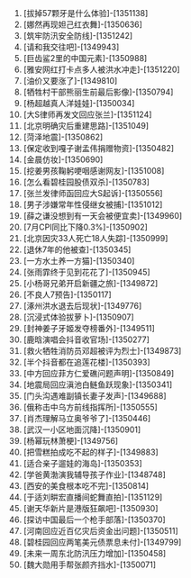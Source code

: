 
1. [拔掉57颗牙是什么体验]-[1351138]
1. [娜然再现妲己红衣舞]-[1350636]
1. [筑牢防汛安全防线]-[1351242]
1. [请和我交往吧]-[1349943]
1. [巨齿鲨2里的中国元素]-[1350988]
1. [雅安网红打卡点多人被洪水冲走]-[1351220]
1. [油价又要涨了]-[1349810]
1. [牺牲村干部熊丽生前最后影像]-[1350794]
1. [杨超越真人洋娃娃]-[1350034]
1. [大S律师再发文回应张兰]-[1351124]
1. [北京明确灾后重建思路]-[1351049]
1. [菏泽地震]-[1350862]
1. [保定收到嘎子谢孟伟捐赠物资]-[1350482]
1. [金晨仿妆]-[1350690]
1. [挖姜男孩鞠躬哽咽感谢网友]-[1351008]
1. [怎么看碧桂园股债双杀]-[1350783]
1. [张兰发律师函回应大S起诉]-[1350556]
1. [男子涉嫌常年性侵继女被捕]-[1351012]
1. [薛之谦没想到有一天会被便宜卖]-[1349960]
1. [7月CPI同比下降0.3%]-[1350902]
1. [北京因灾33人死亡18人失踪]-[1350999]
1. [退休7年的他被查]-[1350345]
1. [一方水土养一方猫]-[1350340]
1. [张雨霏终于见到花花了]-[1350945]
1. [小杨哥兄弟开启新疆之旅]-[1349872]
1. [不良人7预告]-[1350117]
1. [涿州洪水退去后现状]-[1349776]
1. [沉浸式体验拔萝卜]-[1350907]
1. [封神姜子牙姬发夺榜番外]-[1349511]
1. [鹿晗演唱会抖音收官场]-[1350277]
1. [救火牺牲消防员邓超被评为烈士]-[1349873]
1. [半个抖音都在追莲花楼]-[1350393]
1. [中方回应菲方仁爱礁问题声明]-[1350849]
1. [地震局回应滇池白鲢鱼跃现象]-[1350341]
1. [门头沟遇难副镇长妻子发声]-[1349688]
1. [俄称击中乌方前线指挥所]-[1350555]
1. [肖杰理解马立奥爷爷了]-[1350446]
1. [武汉一小区地面沉降]-[1350901]
1. [杨幂玩林萧梗]-[1349756]
1. [把雪糕拍成吃不起的样子]-[1349883]
1. [适合亲子遛娃的海岛]-[1350353]
1. [学爸黄渤演我辅导孩子作业]-[1348748]
1. [西安的美食根本吃不完]-[1350814]
1. [于适刘畊宏直播间蛇舞直拍]-[1351129]
1. [谢天华新片是港版狂飙吧]-[1350930]
1. [探访中国最后一个枪手部落]-[1350370]
1. [河南回应近百亿灾后资金出问题]-[1350511]
1. [碧桂园回应两笔美元债票息未付]-[1349799]
1. [未来一周东北防汛压力增加]-[1350458]
1. [魏大勋用手帮张颜齐挡水]-[1350071]